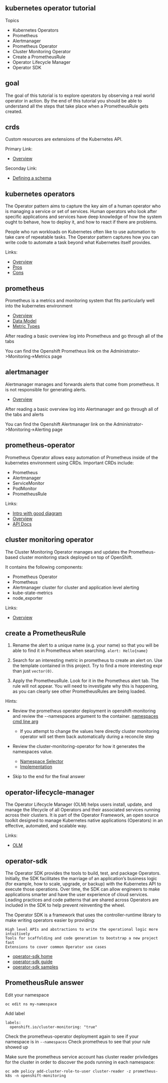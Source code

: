kubernetes operator tutorial
----------------------------

Topics

* Kubernetes Operators
* Prometheus
* Alertmanager
* Prometheus Operator
* Cluster Monitoring Operator
* Create a PrometheusRule
* Operator Lifecycle Manager
* Operator SDK


goal
----

The goal of this tutorial is to explore operators by observing a real world operator in action. By the end of this tutorial you should be able to understand all the steps that take place when a PrometheusRule gets created.

crds
----

Custom resources are extensions of the Kubernetes API.

Primary Link:
* [Overview](https://kubernetes.io/docs/concepts/extend-kubernetes/api-extension/custom-resources/)

Seconday Link:
* [Defining a schema](https://kubernetes.io/blog/2019/06/20/crd-structural-schema/)

kubernetes operators
--------------------

The Operator pattern aims to capture the key aim of a human operator who is managing a service or set of services. Human operators who look after specific applications and services have deep knowledge of how the system ought to behave, how to deploy it, and how to react if there are problems.

People who run workloads on Kubernetes often like to use automation to take care of repeatable tasks. The Operator pattern captures how you can write code to automate a task beyond what Kubernetes itself provides.

Links:

* [Overview](https://kubernetes.io/docs/concepts/extend-kubernetes/operator/)
* [Pros](https://thenewstack.io/why-kubernetes-operators-will-unleash-your-developers-by-reducing-complexity/)
* [Cons](https://thenewstack.io/kubernetes-when-to-use-and-when-to-avoid-the-operator-pattern/)

prometheus
----------

Prometheus is a metrics and monitoring system that fits particularly well into the kubernetes environment

* [Overview](https://prometheus.io/docs/introduction/overview/)
* [Data Model](https://prometheus.io/docs/concepts/data_model/)
* [Metric Types](https://prometheus.io/docs/concepts/metric_types/)

After reading a basic overview log into Prometheus and go through all of the tabs

You can find the Openshift Prometheus link on the Administrator->Monitoring->Metrics page

alertmanager
------------

Alertmanager manages and forwards alerts that come from prometheus. It is not responsible for generating alerts.

* [Overview](https://prometheus.io/docs/alerting/latest/overview/)

After reading a basic overview log into Alertmanager and go through all of the tabs and alerts

You can find the Openshift Alertmanager link on the Administrator->Monitoring->Alerting page

prometheus-operator
-------------------

Prometheus Operator allows easy automation of Prometheus inside of the kubernetes environment using CRDs. Important CRDs include:

* Prometheus
* Alertmanager
* ServiceMonitor
* PodMonitor
* PrometheusRule

Links:

* [Intro with good diagram](https://devops.college/prometheus-operator-how-to-monitor-an-external-service-3cb6ac8d5acb)
* [Overview](https://github.com/prometheus-operator/prometheus-operator/blob/master/README.md)
* [API Docs](https://github.com/prometheus-operator/prometheus-operator/blob/master/Documentation/api.md)

cluster monitoring operator
---------------------------

The Cluster Monitoring Operator manages and updates the Prometheus-based cluster monitoring stack deployed on top of OpenShift.

It contains the following components:

* Prometheus Operator
* Prometheus
* Alertmanager cluster for cluster and application level alerting
* kube-state-metrics
* node_exporter

Links:

* [Overview](https://github.com/openshift/cluster-monitoring-operator/blob/master/README.md)


create a PrometheusRule
-----------------------

1. Rename the alert to a unique name (e.g. your name) so that you will be able to find it in Prometheus when searching. `alert: Hello{name}`

2. Search for an interesting metric in prometheus to create an alert on. Use the template contained in this project. Try to find a more interesting expr than just `vector(0)`.

3. Apply the PrometheusRule. Look for it in the Prometheus alert tab. The rule will not appear. You will need to investigate why this is happening, as you can clearly see other PrometheusRules are being loaded.

Hints:

* Review the prometheus operator deployment in openshift-monitoring and review the --namespaces argument to the container. [namespaces cmd line arg](https://github.com/prometheus-operator/prometheus-operator/blob/master/cmd/operator/main.go#L176)
    
    * If you attempt to change the values here directly cluster monitoring operator will set them back automatically during a reconcile step

* Review the cluster-monitoring-operator for how it generates the namespaces value.
    
    * [Namespace Selector](https://github.com/prometheus-operator/prometheus-operator/blob/master/cmd/operator/main.go#L191)
    * [Implementation](https://github.com/openshift/cluster-monitoring-operator/blob/922578d7d8a33f39b43b577e74c469b4374e90bd/pkg/manifests/manifests.go#L1878)

* Skip to the end for the final answer


operator-lifecycle-manager
--------------------------

The Operator Lifecycle Manager (OLM) helps users install, update, and manage the lifecycle of all Operators and their associated services running across their clusters. It is part of the Operator Framework, an open source toolkit designed to manage Kubernetes native applications (Operators) in an effective, automated, and scalable way.

Links:

* [OLM](https://docs.okd.io/latest/operators/understanding_olm/olm-understanding-olm.html)


operator-sdk
------------

The Operator SDK provides the tools to build, test, and package Operators. Initially, the SDK facilitates the marriage of an application’s business logic (for example, how to scale, upgrade, or backup) with the Kubernetes API to execute those operations. Over time, the SDK can allow engineers to make applications smarter and have the user experience of cloud services. Leading practices and code patterns that are shared across Operators are included in the SDK to help prevent reinventing the wheel.

The Operator SDK is a framework that uses the controller-runtime library to make writing operators easier by providing:

    High level APIs and abstractions to write the operational logic more intuitively
    Tools for scaffolding and code generation to bootstrap a new project fast
    Extensions to cover common Operator use cases


* [operator-sdk home](https://sdk.operatorframework.io/)
* [operator-sdk guide](https://sdk.operatorframework.io/docs/building-operators/golang/quickstart/)
* [operator-sdk samples](https://github.com/operator-framework/operator-sdk-samples)


PrometheusRule answer
---------------------

Edit your namespace

    oc edit ns my-namespace

Add label

    labels:
      openshift.io/cluster-monitoring: "true"

Check the prometheus-operator deployment again to see if your namespace is in `--namespaces`
Check prometheus to see that your rule showed up

Make sure the prometheus service account has cluster reader priviledges for the cluster in order to discover the pods running in each namespace:

    oc adm policy add-cluster-role-to-user cluster-reader -z prometheus-k8s -n openshift-monitoring
